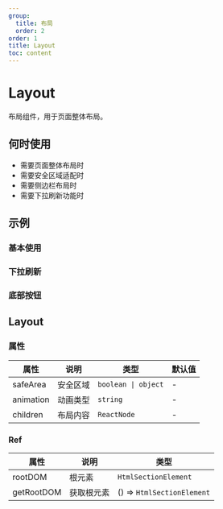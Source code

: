 ```yaml
---
group:
  title: 布局
  order: 2
order: 1
title: Layout
toc: content
---
```


# Layout

布局组件，用于页面整体布局。

## 何时使用

- 需要页面整体布局时
- 需要安全区域适配时
- 需要侧边栏布局时
- 需要下拉刷新功能时

## 示例

### 基本使用

<code src="./demos/Layout.jsx"></code>

### 下拉刷新

<code src="./demos/Refresh.jsx"></code>

### 底部按钮

<code src="./demos/Footer.jsx"></code>

## Layout

### 属性

| 属性      | 说明     | 类型                | 默认值 |
| --------- | -------- | ------------------- | ------ |
| safeArea  | 安全区域 | `boolean \| object` | -      |
| animation | 动画类型 | `string`            | -      |
| children  | 布局内容 | `ReactNode`         | -      |

### Ref

| 属性       | 说明       | 类型                       |
| ---------- | ---------- | -------------------------- |
| rootDOM    | 根元素     | `HtmlSectionElement`       |
| getRootDOM | 获取根元素 | () => `HtmlSectionElement` |
